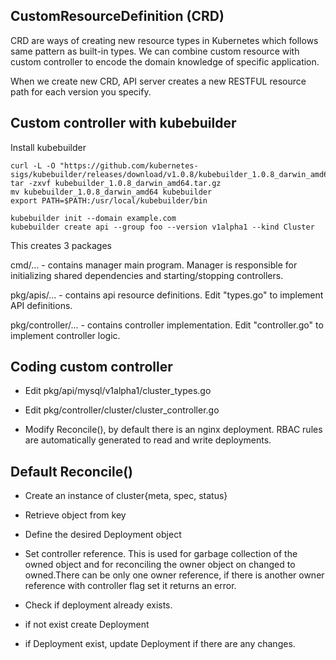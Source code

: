 ## CustomResourceDefinition (CRD)
CRD are ways of creating new resource types in Kubernetes which follows same pattern as built-in types. 
We can combine custom resource with custom controller to encode the domain knowledge of specific application. 

When we create new CRD, API server creates a new RESTFUL resource path for each version you specify.

## Custom controller with kubebuilder

Install kubebuilder
```
curl -L -O "https://github.com/kubernetes-sigs/kubebuilder/releases/download/v1.0.8/kubebuilder_1.0.8_darwin_amd64.tar.gz"
tar -zxvf kubebuilder_1.0.8_darwin_amd64.tar.gz
mv kubebuilder_1.0.8_darwin_amd64 kubebuilder
export PATH=$PATH:/usr/local/kubebuilder/bin
```

```
kubebuilder init --domain example.com
kubebuilder create api --group foo --version v1alpha1 --kind Cluster
```

This creates 3 packages

cmd/... - contains manager main program. Manager is responsible for initializing shared dependencies and starting/stopping controllers. 

pkg/apis/... - contains api resource definitions. Edit "types.go" to implement API definitions.

pkg/controller/... - contains controller implementation. Edit "controller.go" to implement controller logic. 


## Coding custom controller
- Edit pkg/api/mysql/v1alpha1/cluster_types.go 

- Edit pkg/controller/cluster/cluster_controller.go

- Modify Reconcile(), by default there is an nginx deployment. RBAC rules are automatically generated to read and write deployments.


## Default Reconcile()

- Create an instance of cluster{meta, spec, status}

- Retrieve object from key

- Define the desired Deployment object

- Set controller reference. This is used for garbage collection of the owned object and for reconciling the owner object on changed to owned.There can be only one owner reference, if there is another owner reference with controller flag set it returns an error.

- Check if deployment already exists.

- if not exist create Deployment

- if Deployment exist, update Deployment if there are any changes.

